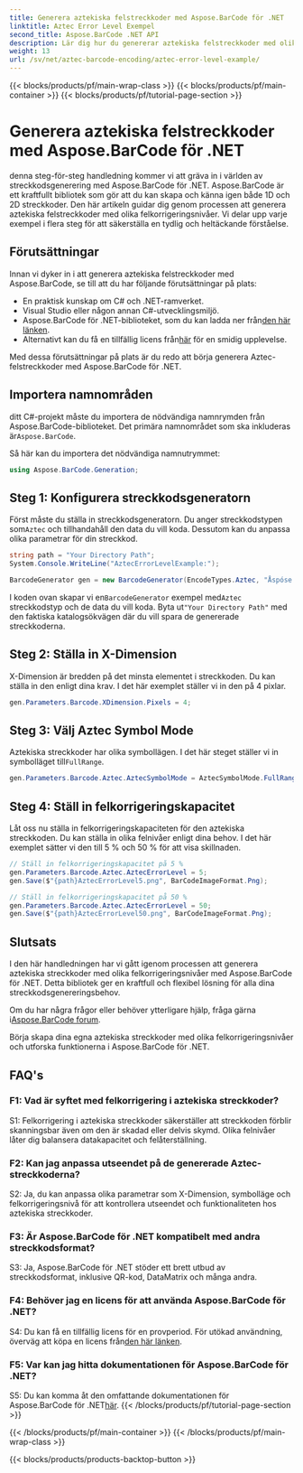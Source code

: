 ```yaml
---
title: Generera aztekiska felstreckkoder med Aspose.BarCode för .NET
linktitle: Aztec Error Level Exempel
second_title: Aspose.BarCode .NET API
description: Lär dig hur du genererar aztekiska felstreckkoder med olika felnivåer med Aspose.BarCode för .NET. Omfattande guide för att skapa streckkoder.
weight: 13
url: /sv/net/aztec-barcode-encoding/aztec-error-level-example/
---
```


{{< blocks/products/pf/main-wrap-class >}}
{{< blocks/products/pf/main-container >}}
{{< blocks/products/pf/tutorial-page-section >}}

# Generera aztekiska felstreckkoder med Aspose.BarCode för .NET

denna steg-för-steg handledning kommer vi att gräva in i världen av streckkodsgenerering med Aspose.BarCode för .NET. Aspose.BarCode är ett kraftfullt bibliotek som gör att du kan skapa och känna igen både 1D och 2D streckkoder. Den här artikeln guidar dig genom processen att generera aztekiska felstreckkoder med olika felkorrigeringsnivåer. Vi delar upp varje exempel i flera steg för att säkerställa en tydlig och heltäckande förståelse.

## Förutsättningar

Innan vi dyker in i att generera aztekiska felstreckkoder med Aspose.BarCode, se till att du har följande förutsättningar på plats:

- En praktisk kunskap om C# och .NET-ramverket.
- Visual Studio eller någon annan C#-utvecklingsmiljö.
-  Aspose.BarCode för .NET-biblioteket, som du kan ladda ner från[den här länken](https://releases.aspose.com/barcode/net/).
-  Alternativt kan du få en tillfällig licens från[här](https://purchase.aspose.com/temporary-license/) för en smidig upplevelse.

Med dessa förutsättningar på plats är du redo att börja generera Aztec-felstreckkoder med Aspose.BarCode för .NET.

## Importera namnområden

 ditt C#-projekt måste du importera de nödvändiga namnrymden från Aspose.BarCode-biblioteket. Det primära namnområdet som ska inkluderas är`Aspose.BarCode`.

Så här kan du importera det nödvändiga namnutrymmet:

```csharp
using Aspose.BarCode.Generation;
```

## Steg 1: Konfigurera streckkodsgeneratorn

 Först måste du ställa in streckkodsgeneratorn. Du anger streckkodstypen som`Aztec` och tillhandahåll den data du vill koda. Dessutom kan du anpassa olika parametrar för din streckkod.

```csharp
string path = "Your Directory Path";
System.Console.WriteLine("AztecErrorLevelExample:");

BarcodeGenerator gen = new BarcodeGenerator(EncodeTypes.Aztec, "Åspóse.Barcóde© is a powerful library to generate & recognize 1D & 2D barcodes");
```

 I koden ovan skapar vi en`BarcodeGenerator` exempel med`Aztec` streckkodstyp och de data du vill koda. Byta ut`"Your Directory Path"` med den faktiska katalogsökvägen där du vill spara de genererade streckkoderna.

## Steg 2: Ställa in X-Dimension

X-Dimension är bredden på det minsta elementet i streckkoden. Du kan ställa in den enligt dina krav. I det här exemplet ställer vi in den på 4 pixlar.

```csharp
gen.Parameters.Barcode.XDimension.Pixels = 4;
```

## Steg 3: Välj Aztec Symbol Mode

 Aztekiska streckkoder har olika symbollägen. I det här steget ställer vi in symbolläget till`FullRange`.

```csharp
gen.Parameters.Barcode.Aztec.AztecSymbolMode = AztecSymbolMode.FullRange;
```

## Steg 4: Ställ in felkorrigeringskapacitet

Låt oss nu ställa in felkorrigeringskapaciteten för den aztekiska streckkoden. Du kan ställa in olika felnivåer enligt dina behov. I det här exemplet sätter vi den till 5 % och 50 % för att visa skillnaden.

```csharp
// Ställ in felkorrigeringskapacitet på 5 %
gen.Parameters.Barcode.Aztec.AztecErrorLevel = 5;
gen.Save($"{path}AztecErrorLevel5.png", BarCodeImageFormat.Png);

// Ställ in felkorrigeringskapacitet på 50 %
gen.Parameters.Barcode.Aztec.AztecErrorLevel = 50;
gen.Save($"{path}AztecErrorLevel50.png", BarCodeImageFormat.Png);
```

## Slutsats

I den här handledningen har vi gått igenom processen att generera aztekiska streckkoder med olika felkorrigeringsnivåer med Aspose.BarCode för .NET. Detta bibliotek ger en kraftfull och flexibel lösning för alla dina streckkodsgenereringsbehov.

 Om du har några frågor eller behöver ytterligare hjälp, fråga gärna i[Aspose.BarCode forum](https://forum.aspose.com/c/barcode/13).

Börja skapa dina egna aztekiska streckkoder med olika felkorrigeringsnivåer och utforska funktionerna i Aspose.BarCode för .NET.

## FAQ's

### F1: Vad är syftet med felkorrigering i aztekiska streckkoder?

S1: Felkorrigering i aztekiska streckkoder säkerställer att streckkoden förblir skanningsbar även om den är skadad eller delvis skymd. Olika felnivåer låter dig balansera datakapacitet och felåterställning.

### F2: Kan jag anpassa utseendet på de genererade Aztec-streckkoderna?

S2: Ja, du kan anpassa olika parametrar som X-Dimension, symbolläge och felkorrigeringsnivå för att kontrollera utseendet och funktionaliteten hos aztekiska streckkoder.

### F3: Är Aspose.BarCode för .NET kompatibelt med andra streckkodsformat?

S3: Ja, Aspose.BarCode för .NET stöder ett brett utbud av streckkodsformat, inklusive QR-kod, DataMatrix och många andra.

### F4: Behöver jag en licens för att använda Aspose.BarCode för .NET?

 S4: Du kan få en tillfällig licens för en provperiod. För utökad användning, överväg att köpa en licens från[den här länken](https://purchase.aspose.com/buy).

### F5: Var kan jag hitta dokumentationen för Aspose.BarCode för .NET?

 S5: Du kan komma åt den omfattande dokumentationen för Aspose.BarCode för .NET[här](https://reference.aspose.com/barcode/net/).
{{< /blocks/products/pf/tutorial-page-section >}}

{{< /blocks/products/pf/main-container >}}
{{< /blocks/products/pf/main-wrap-class >}}

{{< blocks/products/products-backtop-button >}}
